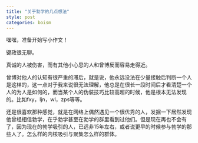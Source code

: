 ```yaml
---
title: "关于勃学的几点想法"
style: post
categories: boism
---
```


嘿嘿，准备开始写小作文！

键政很无聊。


真诚的人被伤害，而有其他小心思的人和曾博反而容易走得近。

曾博对他人的认知有很严重的滞后，就是说，他永远没法在少量接触后判断一个人是这样的，这一点对于我来说很无法理解，他总是在很长一段时间后才看清楚一个人的为人是如何的，而当某个人的伪装技巧比较高超的时候，他是根本无法发现的。比如fxy，ljn，wl，zps等等。


还是很喜欢那种感觉，就是在网络上偶然遇见一个很优秀的人，发掘一下居然发现他曾经相信勃学，在乎勃学甚至在勃学的群里看到过他们。但是现在再也不会有了，因为现在的勃学吸引的人，已远非15年左右，或者说更早的时候参与勃学的那些人了。怎么样的内核吸引与聚集怎么样的群体。
